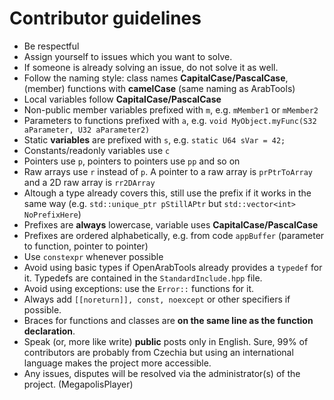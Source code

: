 # Contributor guidelines

- Be respectful
- Assign yourself to issues which you want to solve.
- If someone is already solving an issue, do not solve it as well.
- Follow the naming style: class names **CapitalCase/PascalCase**, (member) functions with **camelCase** (same naming as ArabTools)
- Local variables follow **CapitalCase/PascalCase**
- Non-public member variables prefixed with `m`, e.g. `mMember1` or `mMember2`
- Parameters to functions prefixed with `a`, e.g. `void MyObject.myFunc(S32 aParameter, U32 aParameter2)`
- Static **variables** are prefixed with `s`, e.g. `static U64 sVar = 42;`
- Constants/readonly variables use `c`
- Pointers use `p`, pointers to pointers use `pp` and so on
- Raw arrays use `r` instead of `p`. A pointer to a raw array is `prPtrToArray` and a 2D raw array is `rr2DArray`
- Altough a type already covers this, still use the prefix if it works in the same way (e.g. `std::unique_ptr pStillAPtr` but `std::vector<int> NoPrefixHere`)
- Prefixes are **always** lowercase, variable uses **CapitalCase/PascalCase**
- Prefixes are ordered alphabetically, e.g. from code `appBuffer` (parameter to function, pointer to pointer)
- Use `constexpr` whenever possible 
- Avoid using basic types if OpenArabTools already provides a `typedef` for it. Typedefs are contained in the `StandardInclude.hpp` file.
- Avoid using exceptions: use the `Error::` functions for it.
- Always add `[[noreturn]], const, noexcept` or other specifiers if possible.
- Braces for functions and classes are **on the same line as the function declaration**.
- Speak (or, more like write) **public** posts only in English. Sure, 99% of contributors are probably from Czechia but using an international language makes the project more accessible.
- Any issues, disputes will be resolved via the administrator(s) of the project. (MegapolisPlayer)